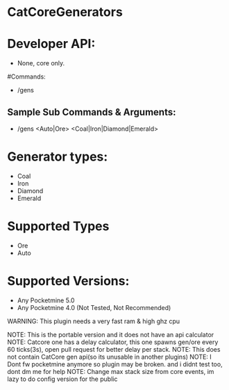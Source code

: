 # CatCoreGenerators

# Developer API:
- None, core only.

#Commands:
- /gens
 
## Sample Sub Commands & Arguments:
   - /gens <Auto|Ore> <Coal|Iron|Diamond|Emerald> <Amount>

 # Generator types:
   - Coal
   - Iron
   - Diamond
   - Emerald

  # Supported Types
   - Ore
   - Auto

  # Supported Versions:
   - Any Pocketmine 5.0
   - Any Pocketmine 4.0 (Not Tested, Not Recommended)

WARNING: This plugin needs a very fast ram & high ghz cpu

NOTE: This is the portable version and it does not have an api calculator
NOTE: Catcore one has a delay calculator, this one spawns gen/ore every 60 ticks(3s), open pull request for better delay per stack.
NOTE: This does not contain CatCore gen api(so its unusable in another plugins)
NOTE: I Dont fw pocketmine anymore so plugin may be broken. and i didnt test too, dont dm me for help
NOTE: Change max stack size from core events, im lazy to do config version for the public
